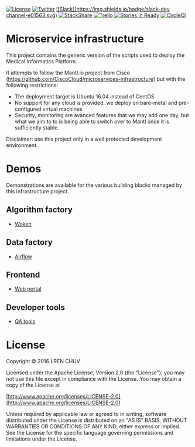 [![License](https://img.shields.io/badge/license-Apache--2.0-blue.svg)](https://github.com/LREN-CHUV/mip-microservices-infrastructure/blob/master/LICENSE.md) [![Twitter](https://img.shields.io/twitter/follow/HBPmedical%20platform.svg?style=social)](https://twitter.com/intent/follow?screen_name=HBPmedical) [![Slack](https://img.shields.io/badge/slack-dev channel-e01563.svg)](https://hbpsp8.slack.com/archives/dev) [![StackShare](https://img.shields.io/badge/tech-stack-0690fa.svg?style=flat)](https://stackshare.io/ludovicc/medical-informatic-platform-of-the-human-brain-project) [![Trello](https://img.shields.io/badge/trello-infrastructure-blue.svg)](https://trello.com/b/h66fm9Ad/dev-research-infrastructure) [![Stories in Ready](https://badge.waffle.io/LREN-CHUV/mip-microservices-infrastructure.png?label=ready&title=Ready)](https://waffle.io/LREN-CHUV/mip-microservices-infrastructure) [![CircleCI](https://circleci.com/gh/LREN-CHUV/mip-microservices-infrastructure/tree/master.svg?style=svg)](https://circleci.com/gh/LREN-CHUV/mip-microservices-infrastructure/tree/master)

# Microservice infrastructure

This project contains the generic version of the scripts used to deploy the Medical Informatics Platform.

It attempts to follow the Mantl.io project from Cisco (https://github.com/CiscoCloud/microservices-infrastructure) but with the following restrictions:

* The deployment target is Ubuntu 16.04 instead of CentOS
* No support for any cloud is provided, we deploy on bare-metal and pre-configured virtual machines
* Security, monitoring are avanced features that we may add one day, but what we aim to to is being able to switch over to Mantl once it is sufficiently stable.

Disclaimer: use this project only in a well protected development environment.

# Demos

Demonstrations are available for the various building blocks managed by this infrastructure project.

## Algorithm factory

* [Woken](demo/algorithm-factory/woken/README.md)

## Data factory

* [Airflow](demo/data-factory/airflow/README.md)

## Frontend

* [Web portal](demo/frontend/portal/README.md)

## Developer tools

* [QA tools](demo/dev-services/qatools/README.md)

# License

Copyright © 2016 LREN CHUV

Licensed under the Apache License, Version 2.0 (the "License");
you may not use this file except in compliance with the License.
You may obtain a copy of the License at

   [http://www.apache.org/licenses/LICENSE-2.0](http://www.apache.org/licenses/LICENSE-2.0)

Unless required by applicable law or agreed to in writing, software
distributed under the License is distributed on an "AS IS" BASIS,
WITHOUT WARRANTIES OR CONDITIONS OF ANY KIND, either express or implied.
See the License for the specific language governing permissions and
limitations under the License.
